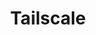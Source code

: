 ---
description: Tailscale is a programmable networking software that is private and secure
  by default - get it free on up to 100 devices!
episode: 592
link: http://tailscale.com/linuxunplugged
shortname: tailscale.com-lup
title: Tailscale
---